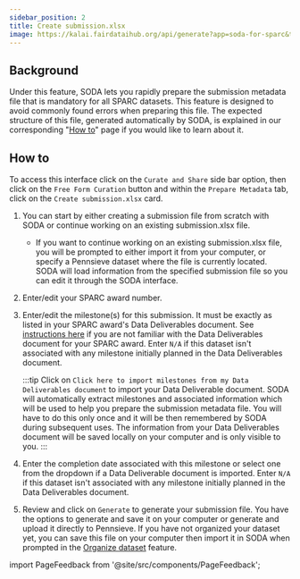 ```yaml
---
sidebar_position: 2
title: Create submission.xlsx
image: https://kalai.fairdataihub.org/api/generate?app=soda-for-sparc&title=Create%20submission.xlsx&description=Prepare%20Metadata
---
```


## Background

Under this feature, SODA lets you rapidly prepare the submission metadata file that is mandatory for all SPARC datasets. This feature is designed to avoid commonly found errors when preparing this file. The expected structure of this file, generated automatically by SODA, is explained in our corresponding "[How to](../../how-to/how-to-structure-the-submission-metadata-file)" page if you would like to learn about it.

## How to

To access this interface click on the `Curate and Share` side bar option, then click on the `Free Form Curation` button and within the `Prepare Metadata` tab, click on
the `Create submission.xlsx` card.

1. You can start by either creating a submission file from scratch with SODA or continue working on an existing submission.xlsx file.
   - If you want to continue working on an existing submission.xlsx file, you will be prompted to either import it from your computer, or specify a Pennsieve dataset where the file is currently located. SODA will load information from the specified submission file so you can edit it through the SODA interface.
2. Enter/edit your SPARC award number.

3. Enter/edit the milestone(s) for this submission. It must be exactly as listed in your SPARC award's Data Deliverables document. See [instructions here](../../how-to/how-to-get-your-data-deliverables-document) if you are not familiar with the Data Deliverables document for your SPARC award. Enter `N/A` if this dataset isn't associated with any milestone initially planned in the Data Deliverables document.

   :::tip
   Click on `Click here to import milestones from my Data Deliverables document` to import your Data Deliverable document. SODA will automatically extract milestones and associated information which will be used to help you prepare the submission metadata file. You will have to do this only once and it will be then remembered by SODA during subsequent uses. The information from your Data Deliverables document will be saved locally on your computer and is only visible to you.
   :::

4. Enter the completion date associated with this milestone or select one from the dropdown if a Data Deliverable document is imported. Enter `N/A` if this dataset isn't associated with any milestone initially planned in the Data Deliverables document.
5. Review and click on `Generate` to generate your submission file. You have the options to generate and save it on your computer or generate and upload it directly to Pennsieve. If you have not organized your dataset yet, you can save this file on your computer then import it in SODA when prompted in the [Organize dataset](../prepare-dataset/organize-dataset) feature.

import PageFeedback from '@site/src/components/PageFeedback';

<PageFeedback />
